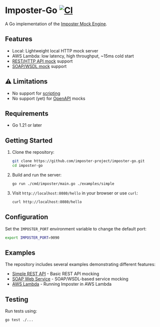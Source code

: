 # Imposter-Go [![CI](https://github.com/imposter-project/imposter-go/actions/workflows/ci.yml/badge.svg)](https://github.com/imposter-project/imposter-go/actions/workflows/ci.yml)

A Go implementation of the [Imposter Mock Engine](https://www.imposter.sh).

## Features

- Local: Lightweight local HTTP mock server
- AWS Lambda: low latency, high throughput, ~15ms cold start
- [REST/HTTP API mock](https://docs.imposter.sh/rest_plugin/) support
- [SOAP/WSDL mock](https://docs.imposter.sh/soap_plugin/) support

## ⚠️ Limitations

- No support for [scripting](https://docs.imposter.sh/scripting/)
- No support (yet) for [OpenAPI](https://docs.imposter.sh/openapi_plugin/) mocks

## Requirements

- Go 1.21 or later

## Getting Started

1. Clone the repository:
   ```bash
   git clone https://github.com/imposter-project/imposter-go.git
   cd imposter-go
   ```

2. Build and run the server:
   ```bash
   go run ./cmd/imposter/main.go ./examples/simple
   ```

3. Visit `http://localhost:8080/hello` in your browser or use `curl`:
   ```bash
   curl http://localhost:8080/hello
   ```

## Configuration

Set the `IMPOSTER_PORT` environment variable to change the default port:
```bash
export IMPOSTER_PORT=9090
```

## Examples

The repository includes several examples demonstrating different features:

- [Simple REST API](examples/simple) - Basic REST API mocking
- [SOAP Web Service](examples/soap/simple) - SOAP/WSDL-based service mocking
- [AWS Lambda](examples/lambda) - Running Imposter in AWS Lambda

## Testing

Run tests using:
```bash
go test ./...
```